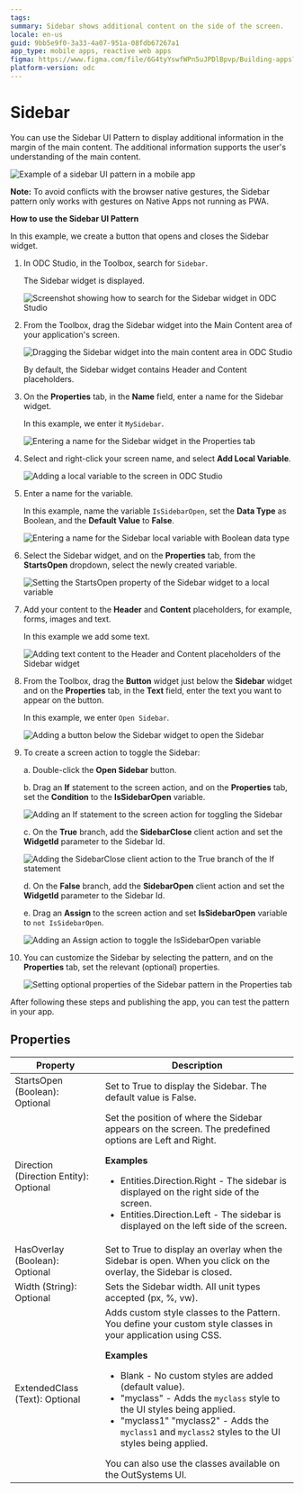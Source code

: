 ```yaml
---
tags: 
summary: Sidebar shows additional content on the side of the screen.
locale: en-us
guid: 9bb5e9f0-3a33-4a07-951a-08fdb67267a1
app_type: mobile apps, reactive web apps
figma: https://www.figma.com/file/6G4tyYswfWPn5uJPDlBpvp/Building-apps?type=design&node-id=3203%3A17424&t=ZwHw8hXeFhwYsO5V-1
platform-version: odc
---
```


# Sidebar

You can use the Sidebar UI Pattern to display additional information in the margin of the main content. The additional information supports the user's understanding of the main content.

![Example of a sidebar UI pattern in a mobile app](images/sidebar-example.png "Sidebar Example")

<div class="info" markdown="1">

**Note:** To avoid conflicts with the browser native gestures, the Sidebar pattern only works with gestures on Native Apps not running as PWA.  

</div>

**How to use the Sidebar UI Pattern**

In this example, we create a button that opens and closes the Sidebar widget.

1. In ODC Studio, in the Toolbox, search for `Sidebar`.

    The Sidebar widget is displayed.

    ![Screenshot showing how to search for the Sidebar widget in ODC Studio](images/sidebar-widget-ss.png "Sidebar Widget Search")

1. From the Toolbox, drag the Sidebar widget into the Main Content area of your application's screen.

    ![Dragging the Sidebar widget into the main content area in ODC Studio](images/sidebar-drag-ss.png "Dragging Sidebar Widget")

    By default, the Sidebar widget contains Header and Content placeholders.

1. On the **Properties** tab, in the **Name** field, enter a name for the Sidebar widget.

    In this example, we enter it `MySidebar`.

    ![Entering a name for the Sidebar widget in the Properties tab](images/sidebar-name-ss.png "Naming the Sidebar Widget")

1. Select and right-click your screen name, and select **Add Local Variable**.

    ![Adding a local variable to the screen in ODC Studio](images/sidebar-add-var-ss.png "Adding a Local Variable")

1. Enter a name for the variable.

    In this example, name the variable ``IsSidebarOpen``, set the **Data Type** as Boolean, and the **Default Value** to **False**.

    ![Entering a name for the Sidebar local variable with Boolean data type](images/sidebar-var-name-ss.png "Naming the Sidebar Variable")

1. Select the Sidebar widget, and on the **Properties** tab, from the **StartsOpen** dropdown, select the newly created variable.

    ![Setting the StartsOpen property of the Sidebar widget to a local variable](images/sidebar-isopen-ss.png "Setting StartsOpen Property")

1. Add your content to the **Header** and **Content** placeholders, for example, forms, images and text. 
    
    In this example we add some text.
   
    ![Adding text content to the Header and Content placeholders of the Sidebar widget](images/sidebar-content-ss.png "Adding Content to Sidebar")

1. From the Toolbox, drag the **Button** widget just below the **Sidebar** widget and on the **Properties** tab, in the **Text** field, enter the text you want to appear on the button.

    In this example, we enter `Open Sidebar`.

    ![Adding a button below the Sidebar widget to open the Sidebar](images/sidebar-button-ss.png "Adding a Button to Open Sidebar")

1. To create a screen action to toggle the Sidebar:

    a. Double-click the **Open Sidebar** button.

    b. Drag an **If** statement to the screen action, and on the **Properties** tab, set the **Condition** to the **IsSidebarOpen** variable.

    ![Adding an If statement to the screen action for toggling the Sidebar](images/sidebar-if-ss.png "Adding If Statement")

    c. On the **True** branch, add the **SidebarClose** client action and set the **WidgetId** parameter to the Sidebar Id.

    ![Adding the SidebarClose client action to the True branch of the If statement](images/sidebar-close-ss.png "Adding SidebarClose Client Action")

    d. On the **False** branch, add the **SidebarOpen** client action and set the **WidgetId** parameter to the Sidebar Id.

    e. Drag an **Assign** to the screen action and set **IsSidebarOpen** variable to ``not IsSidebarOpen``.
    
    ![Adding an Assign action to toggle the IsSidebarOpen variable](images/sidebar-assign-ss.png "Adding an Assign Action")

1. You can customize the Sidebar by selecting the pattern, and on the **Properties** tab, set the relevant (optional) properties.

    ![Setting optional properties of the Sidebar pattern in the Properties tab](images/sidebar-properties-ss.png "Setting Sidebar Pattern Properties")

After following these steps and publishing the app, you can test the pattern in your app.

## Properties

| Property                               | Description                                                                                                                                                                                                                                                                                                                                                                                                                                                                                                                                                                                                                   |
|----------------------------------------|-------------------------------------------------------------------------------------------------------------------------------------------------------------------------------------------------------------------------------------------------------------------------------------------------------------------------------------------------------------------------------------------------------------------------------------------------------------------------------------------------------------------------------------------------------------------------------------------------------------------------------|
| StartsOpen (Boolean): Optional         | Set to True to display the Sidebar. The default value is False.                                                                                                                                                                                                                                                                                                                                                                                                                                                                                                                                                               |
| Direction (Direction Entity): Optional | Set the position of where the Sidebar appears on the screen. The predefined options are Left and Right.<p>**Examples** <ul><li>Entities.Direction.Right - The sidebar is displayed on the right side of the screen.</li><li>Entities.Direction.Left - The sidebar is displayed on the left side of the screen. </li></ul></p>                                                                                                                                                                                                                                                                                                 |
| HasOverlay (Boolean): Optional         | Set to True to display an overlay when the Sidebar is open. When you click on the overlay, the Sidebar is closed.                                                                                                                                                                                                                                                                                                                                                                                                                                                                                                             |
| Width (String): Optional               | Sets the Sidebar width. All unit types accepted (px, %, vw).                                                                                                                                                                                                                                                                                                                                                                                                                                                                                                                                                                  |
| ExtendedClass (Text): Optional         | Adds custom style classes to the Pattern. You define your custom style classes in your application using CSS. <p>**Examples** <ul><li>Blank - No custom styles are added (default value).</li><li>"myclass" - Adds the ``myclass`` style to the UI styles being applied. </li><li>"myclass1" "myclass2" - Adds the ``myclass1`` and ``myclass2`` styles to the UI styles being applied.</li></ul></p>You can also use the classes available on the OutSystems UI. |


